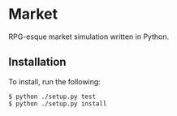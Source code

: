# Market

RPG-esque market simulation written in Python.

## Installation

To install, run the following:

```
$ python ./setup.py test
$ python ./setup.py install
```
